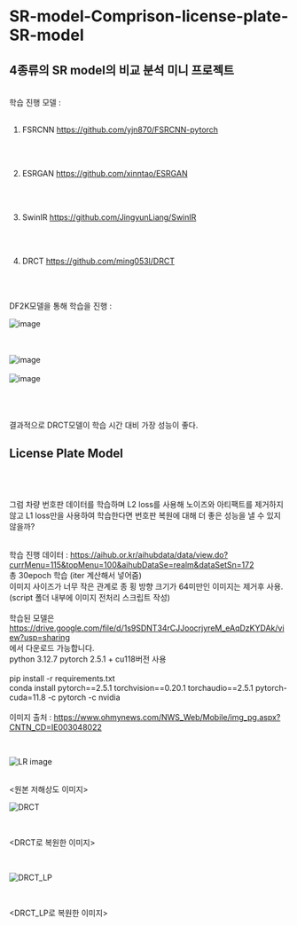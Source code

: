 # SR-model-Comprison-license-plate-SR-model
## 4종류의 SR model의 비교 분석 미니 프로젝트

<br/>
학습 진행 모델 : 
<br/>
<br/>

1. FSRCNN
https://github.com/yjn870/FSRCNN-pytorch

<br/>
<br/>

2. ESRGAN
https://github.com/xinntao/ESRGAN

<br/>
<br/>

3. SwinIR
https://github.com/JingyunLiang/SwinIR

<br/>
<br/>

4. DRCT
https://github.com/ming053l/DRCT

<br/>
<br/>

DF2K모델을 통해 학습을 진행 : 
<br/>

![image](https://github.com/user-attachments/assets/0ae41a7b-3d2d-41a4-899c-32c4c4aca287)



<br/><br/>
![image](https://github.com/user-attachments/assets/0986fd23-940a-417e-a282-f5bca1a5c860)
<br/><br/>
![image](https://github.com/user-attachments/assets/675729b9-870f-445d-8c1f-324bf1d2f416)

<br/><br/><br/>
결과적으로 DRCT모델이 학습 시간 대비 가장 성능이 좋다.


## License Plate Model
<br/><br/><br/>
그럼 차량 번호판 데이터를 학습하며 L2 loss를 사용해 노이즈와 아티팩트를 제거하지 않고
L1 loss만을 사용하여 학습한다면 번호판 복원에 대해 더 좋은 성능을 낼 수 있지 않을까?
<br/><br/>

학습 진행 데이터 : 
https://aihub.or.kr/aihubdata/data/view.do?currMenu=115&topMenu=100&aihubDataSe=realm&dataSetSn=172
<br/>
총 30epoch 학습 (iter 계산해서 넣어줌)
<br/>
이미지 사이즈가 너무 작은 관계로 종 횡 방향 크기가 64미만인 이미지는 제거후 사용. 
<br/>
(script 폴더 내부에 이미지 전처리 스크립트 작성)
<br/>
<br/>
학습된 모델은 <br/>
https://drive.google.com/file/d/1s9SDNT34rCJJoocrjyreM_eAqDzKYDAk/view?usp=sharing
<br/>에서 다운로드 가능합니다.
<br/>
python 3.12.7
pytorch 2.5.1 + cu118버전 사용
<br/>
<br/>
pip install -r requirements.txt
<br/>
conda install pytorch==2.5.1 torchvision==0.20.1 torchaudio==2.5.1  pytorch-cuda=11.8 -c pytorch -c nvidia
<br/>
<br/>
이미지 출처 : https://www.ohmynews.com/NWS_Web/Mobile/img_pg.aspx?CNTN_CD=IE003048022


<br/>

![LR image](https://github.com/user-attachments/assets/85c1aaa6-ff30-40a0-8836-15239e914587)

<br/>
<원본 저해상도 이미지>

<br/>

![DRCT](https://github.com/user-attachments/assets/e66ca762-aee3-4369-82ff-11268f8134fe)

<br/>

<DRCT로 복원한 이미지>

<br/>

![DRCT_LP](https://github.com/user-attachments/assets/242da43f-0f03-41f8-b33f-d8ed04757e90)

<br/>

<DRCT_LP로 복원한 이미지>
